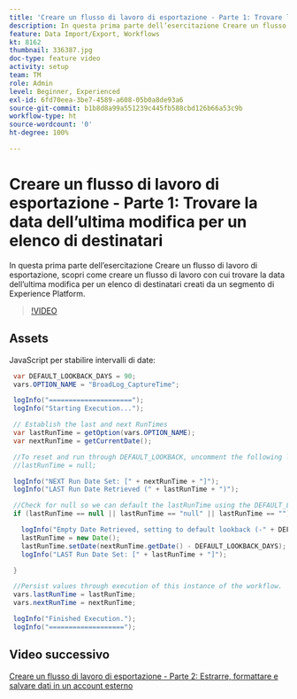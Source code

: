 ```yaml
---
title: 'Creare un flusso di lavoro di esportazione - Parte 1: Trovare la data dell’ultima modifica per un elenco di destinatari'
description: In questa prima parte dell’esercitazione Creare un flusso di lavoro di esportazione, scopri come creare un flusso di lavoro con cui trovare la data dell’ultima modifica per un elenco di destinatari creati da un segmento di Experience Platform.
feature: Data Import/Export, Workflows
kt: 8162
thumbnail: 336387.jpg
doc-type: feature video
activity: setup
team: TM
role: Admin
level: Beginner, Experienced
exl-id: 6fd70eea-3be7-4589-a608-05b0a8de93a6
source-git-commit: b1b8d8a99a551239c445fb588cbd126b66a53c9b
workflow-type: ht
source-wordcount: '0'
ht-degree: 100%

---
```


# Creare un flusso di lavoro di esportazione - Parte 1: Trovare la data dell’ultima modifica per un elenco di destinatari

In questa prima parte dell’esercitazione Creare un flusso di lavoro di esportazione, scopri come creare un flusso di lavoro con cui trovare la data dell’ultima modifica per un elenco di destinatari creati da un segmento di Experience Platform.

>[!VIDEO](https://video.tv.adobe.com/v/336387?quality=12&learn=on)

## Assets

JavaScript per stabilire intervalli di date:

```java
 var DEFAULT_LOOKBACK_DAYS = 90;
 vars.OPTION_NAME = "BroadLog_CaptureTime";

 logInfo("=====================");
 logInfo("Starting Execution...");

 // Establish the last and next RunTimes
 var lastRunTime = getOption(vars.OPTION_NAME);
 var nextRunTime = getCurrentDate();

 //To reset and run through DEFAULT_LOOKBACK, uncomment the following line.
 //lastRunTime = null;

 logInfo("NEXT Run Date Set: [" + nextRunTime + "]");
 logInfo("LAST Run Date Retrieved (" + lastRunTime + ")");

 //Check for null so we can default the lastRunTime using the DEFAULT_LOOKBACK 
 if (lastRunTime == null || lastRunTime == "null" || lastRunTime == "") {

   logInfo("Empty Date Retrieved, setting to default lookback (-" + DEFAULT_LOOKBACK_DAYS + " days)");
   lastRunTime = new Date();
   lastRunTime.setDate(nextRunTime.getDate() - DEFAULT_LOOKBACK_DAYS);
   logInfo("LAST Run Date Set: [" + lastRunTime + "]");

 } 

 //Persist values through execution of this instance of the workflow.
 vars.lastRunTime = lastRunTime;
 vars.nextRunTime = nextRunTime;

 logInfo("Finished Execution.");
 logInfo("===================");
```

## Video successivo

[Creare un flusso di lavoro di esportazione - Parte 2: Estrarre, formattare e salvare dati in un account esterno](extract-format-save-data-to-external-account.md)
